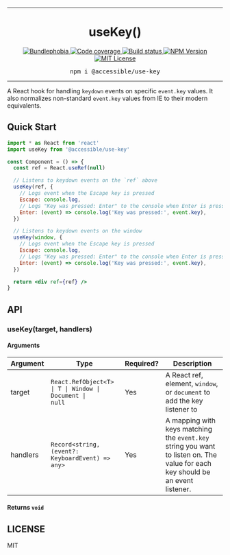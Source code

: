 <hr>
<div align="center">
  <h1 align="center">
    useKey()
  </h1>
</div>

<p align="center">
  <a href="https://bundlephobia.com/result?p=@accessible/use-key">
    <img alt="Bundlephobia" src="https://img.shields.io/bundlephobia/minzip/@accessible/use-key?style=for-the-badge&labelColor=24292e">
  </a>
  <a aria-label="Code coverage report" href="https://codecov.io/gh/accessible-ui/use-key">
    <img alt="Code coverage" src="https://img.shields.io/codecov/c/gh/accessible-ui/use-key?style=for-the-badge&labelColor=24292e">
  </a>
  <a aria-label="Build status" href="https://travis-ci.org/accessible-ui/use-key">
    <img alt="Build status" src="https://img.shields.io/travis/accessible-ui/use-key?style=for-the-badge&labelColor=24292e">
  </a>
  <a aria-label="NPM version" href="https://www.npmjs.com/package/@accessible/use-key">
    <img alt="NPM Version" src="https://img.shields.io/npm/v/@accessible/use-key?style=for-the-badge&labelColor=24292e">
  </a>
  <a aria-label="License" href="https://jaredlunde.mit-license.org/">
    <img alt="MIT License" src="https://img.shields.io/npm/l/@accessible/use-key?style=for-the-badge&labelColor=24292e">
  </a>
</p>

<pre align="center">npm i @accessible/use-key</pre>
<hr>

A React hook for handling `keydown` events on specific `event.key` values. It also
normalizes non-standard `event.key` values from IE to their modern equivalents.

## Quick Start

```jsx harmony
import * as React from 'react'
import useKey from '@accessible/use-key'

const Component = () => {
  const ref = React.useRef(null)

  // Listens to keydown events on the `ref` above
  useKey(ref, {
    // Logs event when the Escape key is pressed
    Escape: console.log,
    // Logs "Key was pressed: Enter" to the console when Enter is pressed
    Enter: (event) => console.log('Key was pressed:', event.key),
  })

  // Listens to keydown events on the window
  useKey(window, {
    // Logs event when the Escape key is pressed
    Escape: console.log,
    // Logs "Key was pressed: Enter" to the console when Enter is pressed
    Enter: (event) => console.log('Key was pressed:', event.key),
  })

  return <div ref={ref} />
}
```

## API

### useKey(target, handlers)

#### Arguments

| Argument | Type                                                                                     | Required? | Description                                                                                                                    |
| -------- | ---------------------------------------------------------------------------------------- | --------- | ------------------------------------------------------------------------------------------------------------------------------ |
| target   | <code>React.RefObject&lt;T&gt; &#124; T &#124; Window &#124; Document &#124; null</code> | Yes       | A React ref, element, `window`, or `document` to add the key listener to                                                       |
| handlers | `Record<string, (event?: KeyboardEvent) => any>`                                         | Yes       | A mapping with keys matching the `event.key` string you want to listen on. The value for each key should be an event listener. |

#### Returns `void`

## LICENSE

MIT
